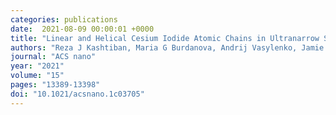 ```yaml
---
categories: publications
date:  2021-08-09 00:00:01 +0000
title: "Linear and Helical Cesium Iodide Atomic Chains in Ultranarrow Single-Walled Carbon Nanotubes: Impact on Optical Properties"
authors: "Reza J Kashtiban, Maria G Burdanova, Andrij Vasylenko, Jamie Wynn, Paulo VC Medeiros, Quentin Ramasse, Andrew J Morris, David Quigley, James Lloyd-Hughes, Jeremy Sloan"
journal: "ACS nano"
year: "2021"
volume: "15"
pages: "13389-13398"
doi: "10.1021/acsnano.1c03705"
---
```


